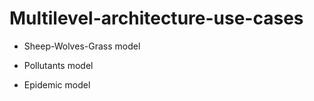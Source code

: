 # Multilevel-architecture-use-cases

- Sheep-Wolves-Grass model

- Pollutants model

- Epidemic model

